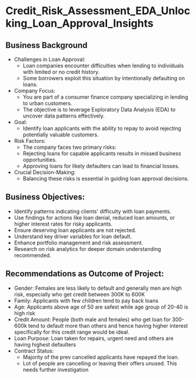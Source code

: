 # Credit_Risk_Assessment_EDA_Unlocking_Loan_Approval_Insights
## Business Background
- Challenges in Loan Approval:
	- Loan companies encounter difficulties when lending to individuals with limited or no credit history.
	- Some borrowers exploit this situation by intentionally defaulting on loans.
- Company Focus:
	- You are part of a consumer finance company specializing in lending to urban customers.
	- The objective is to leverage Exploratory Data Analysis (EDA) to uncover data patterns effectively.
- Goal:
	- Identify loan applicants with the ability to repay to avoid rejecting potentially valuable customers.
- Risk Factors:
	- The company faces two primary risks:
	- Rejecting loans for capable applicants results in missed business opportunities.
	- Approving loans for likely defaulters can lead to financial losses.
- Crucial Decision-Making:
	- Balancing these risks is essential in guiding loan approval decisions.

## Business Objectives:
- Identify patterns indicating clients' difficulty with loan payments.
- Use findings for actions like loan denial, reduced loan amounts, or higher interest rates for risky applicants.
- Ensure deserving loan applicants are not rejected.
- Understand key driver variables for loan default.
- Enhance portfolio management and risk assessment.
- Research on risk analytics for deeper domain understanding recommended.

## Recommendations as Outcome of Project:
- Gender: Females are less likely to default and generally men are high risk, especially who get credit between 300K to 600K
- Family: Applicants with few children tend to pay back loans
- Age: Applicants above age of 50 are safest while age group of 20-40 is high risk
- Credit Amount: People (both male and females) who get loan for 300-600k tend to default more than others and hence having higher interest specifically for this credit range would be ideal.
- Loan Purpose: Loan taken for repairs, urgent need and others are having highest defaulters
- Contract Status: 
	- Majority of the prev cancelled applicants have repayed the loan.
	- Lot of people are cancelling or leaving their offers unused. This needs further investigation
